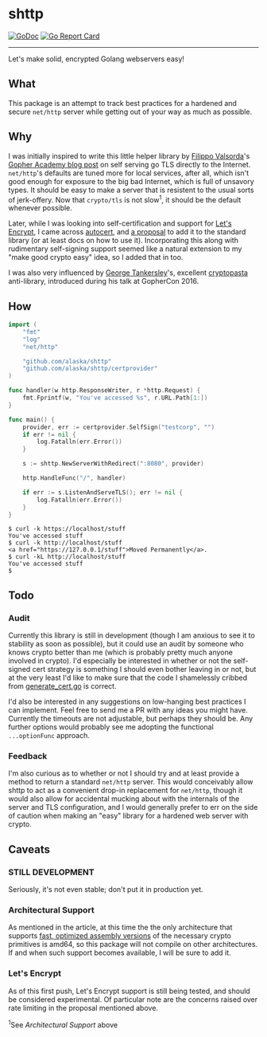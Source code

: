 # shttp
[![GoDoc](https://godoc.org/github.com/alaska/shttp?status.svg)](https://godoc.org/github.com/alaska/shttp) [![Go Report Card](https://goreportcard.com/badge/github.com/alaska/shttp)](https://goreportcard.com/report/github.com/alaska/shttp)

---

Let's make solid, encrypted Golang webservers easy!

## What
This package is an attempt to track best practices for a hardened and secure `net/http` server while getting out of your way as much as possible.

## Why
I was initially inspired to write this little helper library by [Filippo Valsorda](https://github.com/FiloSottile)'s [Gopher Academy blog post](https://blog.gopheracademy.com/advent-2016/exposing-go-on-the-internet/) on self serving go TLS directly to the Internet. `net/http`'s defaults are tuned more for local services, after all, which isn't good enough for exposure to the big bad Internet, which is full of unsavory types. It should be easy to make a server that is resistent to the usual sorts of jerk-offery.  Now that `crypto/tls` is not slow<sup>1</sup>, it should be the default whenever possible.

Later, while I was looking into self-certification and support for [Let's Encrypt](https://letsencrypt.org/getting-started/), I came across [autocert](https://godoc.org/golang.org/x/crypto/acme/autocert), and [a proposal](https://github.com/golang/go/issues/17053) to add it to the standard library (or at least docs on how to use it). Incorporating this along with rudimentary self-signing support seemed like a natural extension to my "make good crypto easy" idea, so I added that in too.

I was also very influenced by [George Tankersley](https://github.com/gtank)'s, excellent [cryptopasta](https://github.com/gtank/cryptopasta) anti-library, introduced during his talk at GopherCon 2016.

## How
```go
import (
	"fmt"
	"log"
	"net/http"

	"github.com/alaska/shttp"
	"github.com/alaska/shttp/certprovider"
)

func handler(w http.ResponseWriter, r *http.Request) {
	fmt.Fprintf(w, "You've accessed %s", r.URL.Path[1:])
}

func main() {
	provider, err := certprovider.SelfSign("testcorp", "")
	if err != nil {
		log.Fatalln(err.Error())
	}

	s := shttp.NewServerWithRedirect(":8080", provider)

	http.HandleFunc("/", handler)

	if err := s.ListenAndServeTLS(); err != nil {
		log.Fatalln(err.Error())
	}
}
```

```
$ curl -k https://localhost/stuff
You've accessed stuff
$ curl -k http://localhost/stuff
<a href="https://127.0.0.1/stuff">Moved Permanently</a>.
$ curl -kL http://localhost/stuff
You've accessed stuff
$
```

## Todo
### Audit
Currently this library is still in development (though I am anxious to see it to stability as soon as possible), but it could use an audit by someone who knows crypto better than me (which is probably pretty much anyone involved in crypto).  I'd especially be interested in whether or not the self-signed cert strategy is something I should even bother leaving in or not, but at the very least I'd like to make sure that the code I shamelessly cribbed from [generate_cert.go](https://golang.org/src/crypto/tls/generate_cert.go) is correct.

I'd also be interested in any suggestions on low-hanging best practices I can implement. Feel free to send me a PR with any ideas you might have. Currently the timeouts are not adjustable, but perhaps they should be. Any further options would probably see me adopting the functional `...optionFunc` approach.

### Feedback
I'm also curious as to whether or not I should try and at least provide a method to return a standard `net/http` server.  This would conceivably allow shttp to act as a convenient drop-in replacement for `net/http`, though it would also allow for accidental mucking about with the internals of the server and TLS configuration, and I would generally prefer to err on the side of caution when making an "easy" library for a hardened web server with crypto.

## Caveats
### STILL DEVELOPMENT
Seriously, it's not even stable; don't put it in production yet.

### Architectural Support
As mentioned in the article, at this time the the only architecture that supports [fast, optimized assembly versions](https://blog.cloudflare.com/go-crypto-bridging-the-performance-gap/) of the necessary crypto primitives is amd64, so this package will not compile on other architectures.  If and when such support becomes available, I will be sure to add it.

### Let's Encrypt
As of this first push, Let's Encrypt support is still being tested, and should be considered experimental. Of particular note are the concerns raised over rate limiting in the proposal mentioned above.

<sup>1</sup>See *Architectural Support* above
